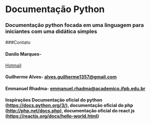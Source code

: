 # Documentação Python

### Documentação python focada em uma linguagem para iniciantes com uma didática simples

###Contato
#### Danilo Marques- 
[Hotmail](danilomarques20@hotmail.com)
#### Guilherme Alves- alves.guilherme1357@gmail.com
#### Emmanuel Rhadma- emmanuel.rhadma@academico.ifpb.edu.br


#### Inspirações Documentação oficial do python (https://docs.python.org/3/), documentação oficial do php (http://php.net/docs.php), documentação oficial do react js (https://reactjs.org/docs/hello-world.html)   
